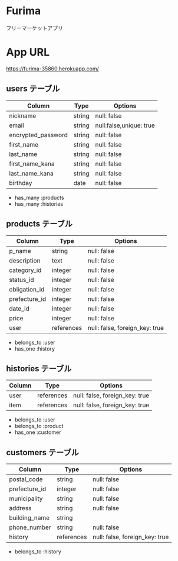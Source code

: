 # Furima 
フリーマーケットアプリ


# App URL
https://furima-35860.herokuapp.com/



## users テーブル

| Column             | Type    | Options                  |
| ------------------ | ------- | ------------------------ |
| nickname           | string  | null: false              |
| email              | string  | null:false,unique: true  |
| encrypted_password | string  | null: false              |
| first_name         | string  | null: false              |
| last_name          | string  | null: false              |
| first_name_kana    | string  | null: false              |
| last_name_kana     | string  | null: false              |
| birthday           | date    | null: false              |

- has_many :products
- has_many :histories

## products テーブル


| Column             | Type       | Options                        |
| ------------------ | ---------- | ------------------------------ |
| p_name             | string     | null: false                    |
| description        | text       | null: false                    |
| category_id           | integer    | null: false                    |
| status_id             | integer    | null: false                    |
| obligation_id         | integer    | null: false                    |
| prefecture_id               | integer    | null: false                    |
| date_id               | integer    | null: false                    |
| price              | integer    | null: false                    |
| user               | references | null: false, foreign_key: true |

- belongs_to :user
- has_one :history

## histories テーブル

| Column          | Type       | Options                        |
| --------------- | ---------- | ------------------------------ |
| user         | references | null: false, foreign_key: true |
| item         | references | null: false, foreign_key: true |

- belongs_to :user
- belongs_to :product
- has_one :customer

## customers テーブル

| Column         | Type       | Options                        |
| -------------- | ---------- | ------------------------------ |
| postal_code    | string     | null: false                    |
| prefecture_id     | integer    | null: false                    |
| municipality   | string     | null: false                    |
| address        | string     | null: false                    |
| building_name  | string     |                                |
| phone_number   | string     | null: false                    |
| history          | references | null: false, foreign_key: true |

- belongs_to :history